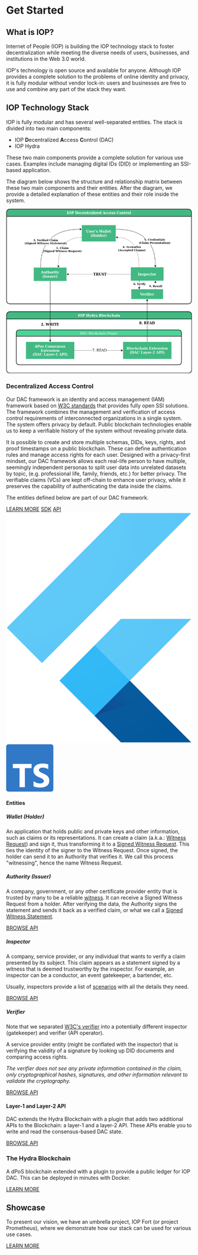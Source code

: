 # Get Started

## What is IOP?

Internet of People (IOP) is building the IOP technology stack to foster decentralization while meeting the diverse needs of users, businesses, and institutions in the Web 3.0 world.

IOP's technology is open source and available for anyone. Although IOP provides a complete solution to the problems of online identity and privacy, it is fully modular without vendor lock-in: users and businesses are free to use and combine any part of the stack they want.

## IOP Technology Stack

IOP is fully modular and has several well-separated entities. The stack is divided into two main components:

- IOP **D**ecentralized **A**ccess **C**ontrol (DAC)
- IOP Hydra

These two main components provide a complete solution for various use cases. Examples include managing digital IDs (DID) or implementing an SSI-based application.

The diagram below shows the structure and relationship matrix between these two main components and their entities. After the diagram, we provide a detailed explanation of these entities and their role inside the system.

<img src="/assets/SSI_flow.png" class="d-block mx-auto">

### Decentralized Access Control

Our DAC framework is an identity and access management (IAM) framework based on [W3C standards](https://w3c.github.io/did-core) that provides fully open SSI solutions. The framework combines the management and verification of access control requirements of interconnected organizations in a single system. The system offers privacy by default. Public blockchain technologies enable us to keep a verifiable history of the system without revealing private data.

It is possible to create and store multiple schemas, DIDs, keys, rights, and proof timestamps on a public blockchain. These can define authentication rules and manage access rights for each user. Designed with a privacy-first mindset, our DAC framework allows each real-life person to have multiple, seemingly independent personas to split user data into unrelated datasets by topic, (e.g. professional life, family, friends, etc.) for better privacy. The verifiable claims (VCs) are kept off-chain to enhance user privacy, while it preserves the capability of authenticating the data inside the claims.

The entities defined below are part of our DAC framework.

<div class="mb-4">
    <a href="/#/dac" class="btn btn-sm btn-outline-primary mt-auto mr-1">LEARN MORE</a>
    <a href="/#/sdk/dac" class="btn btn-sm btn-outline-primary mr-1">SDK</a>
    <a href="/#/sdk/dac" class="btn btn-sm btn-outline-primary">API</a>
    <img src="/assets/flutter_square_logo.png" class="tech-logo ml-2" title="Supports Flutter/Dart">
    <img src="/assets/ts_square_logo.png" class="tech-logo ml-3" title="Supports Typescript">
</div>

#### Entities

##### Wallet (Holder)

An application that holds public and private keys and other information, such as claims or its representations. It can create a claim (a.k.a.: [Witness Request](/glossary?id=witness-request)) and sign it, thus transforming it to a [Signed Witness Request](/glossary?id=signed-witness-request). This ties the identity of the signer to the Witness Request. Once signed, the holder can send it to an Authority that verifies it. We call this process "witnessing", hence the name Witness Request.

##### Authority (Issuer)

A company, government, or any other certificate provider entity that is trusted by many to be a reliable [witness](/glossary?id=witness). It can receive a Signed Witness Request from a holder. After verifying the data, the Authority signs the statement and sends it back as a verified claim, or what we call a [Signed Witness Statement](/glossary?id=signed-witness-statement).

<a href="/#/api/authority_api" class="btn btn-sm btn-outline-primary mt-auto mb-2">BROWSE API</a>

##### Inspector

A company,  service provider, or any individual that wants to verify a claim presented by its subject. This claim appears as a statement signed by a witness that is deemed trustworthy by the inspector. For example, an inspector can be a conductor, an event gatekeeper, a bartender, etc.

Usually, inspectors provide a list of [scenarios](/glossary?id=scenario) with all the details they need.

<a href="/#/api/inspector_api" class="btn btn-sm btn-outline-primary mt-auto mb-2">BROWSE API</a>

##### Verifier

Note that we separated [W3C's verifier](https://w3c.github.io/vc-data-model/#dfn-verifier) into a potentially different inspector (gatekeeper) and verifier (API operator).

A service provider entity (might be conflated with the inspector) that is verifying the validity of a signature by looking up DID documents and comparing access rights.

*The verifier does not see any private information contained in the claim, only cryptographical hashes, signatures, and other information relevant to validate the cryptography.*

<a href="/#/api/verifier_api" class="btn btn-sm btn-outline-primary mt-auto mb-2">BROWSE API</a>

#### Layer-1 and Layer-2 API

DAC extends the Hydra Blockchain with a plugin that adds two additional APIs to the Blockchain: a layer-1 and a layer-2 API. These APIs enable you to write and read the consensus-based DAC state.

<a href="/#/api/api" class="btn btn-sm btn-outline-primary mt-auto mb-2">BROWSE API</a>

### The Hydra Blockchain

A dPoS blockchain extended with a plugin to provide a public ledger for IOP DAC. This can be deployed in minutes with Docker.

<a href="/#/hydra" class="btn btn-sm btn-outline-primary">LEARN MORE</a>

## Showcase

To present our vision, we have an umbrella project, IOP Fort (or project Prometheus), where we demonstrate how our stack can be used for various use cases.

<a href="/#/fort" class="btn btn-sm btn-outline-primary mt-auto mb-2">LEARN MORE</a>
